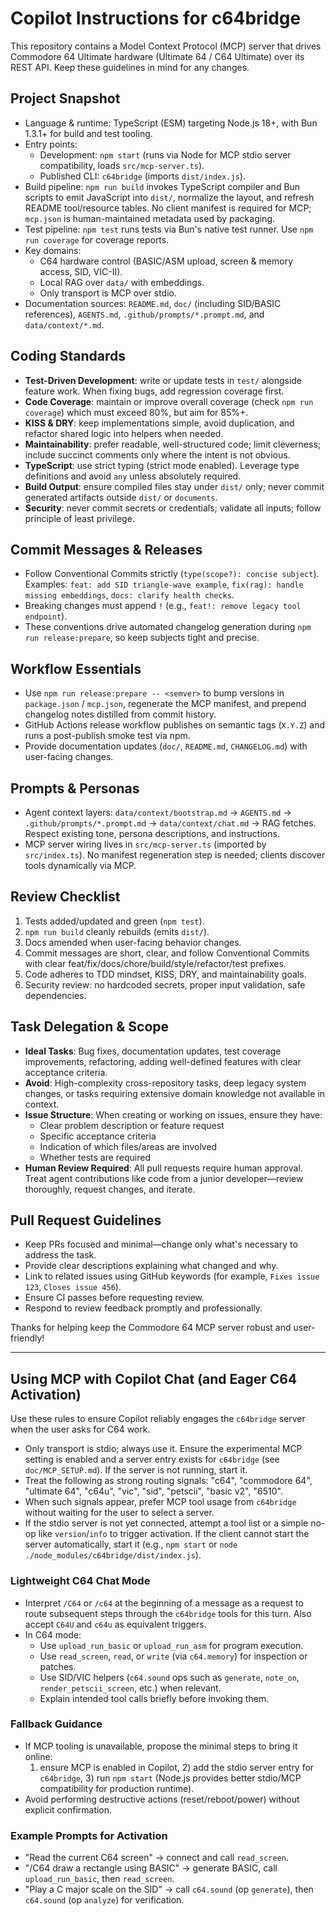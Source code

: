 # Copilot Instructions for c64bridge

This repository contains a Model Context Protocol (MCP) server that drives Commodore 64 Ultimate hardware (Ultimate 64 / C64 Ultimate) over its REST API. Keep these guidelines in mind for any changes.

## Project Snapshot

- Language & runtime: TypeScript (ESM) targeting Node.js 18+, with Bun 1.3.1+ for build and test tooling.
- Entry points:
  - Development: `npm start` (runs via Node for MCP stdio server compatibility, loads `src/mcp-server.ts`).
  - Published CLI: `c64bridge` (imports `dist/index.js`).
- Build pipeline: `npm run build` invokes TypeScript compiler and Bun scripts to emit JavaScript into `dist/`, normalize the layout, and refresh README tool/resource tables. No client manifest is required for MCP; `mcp.json` is human-maintained metadata used by packaging.
- Test pipeline: `npm test` runs tests via Bun's native test runner. Use `npm run coverage` for coverage reports.
- Key domains:
  - C64 hardware control (BASIC/ASM upload, screen & memory access, SID, VIC-II).
  - Local RAG over `data/` with embeddings.
  - Only transport is MCP over stdio.
- Documentation sources: `README.md`, `doc/` (including SID/BASIC references), `AGENTS.md`, `.github/prompts/*.prompt.md`, and `data/context/*.md`.

## Coding Standards

- **Test-Driven Development**: write or update tests in `test/` alongside feature work. When fixing bugs, add regression coverage first.
- **Code Coverage**: maintain or improve overall coverage (check `npm run coverage`) which must exceed 80%, but aim for 85%+.
- **KISS & DRY**: keep implementations simple, avoid duplication, and refactor shared logic into helpers when needed.
- **Maintainability**: prefer readable, well-structured code; limit cleverness; include succinct comments only where the intent is not obvious.
- **TypeScript**: use strict typing (strict mode enabled). Leverage type definitions and avoid `any` unless absolutely required.
- **Build Output**: ensure compiled files stay under `dist/` only; never commit generated artifacts outside `dist/` or `documents`.
- **Security**: never commit secrets or credentials; validate all inputs; follow principle of least privilege.

## Commit Messages & Releases

- Follow Conventional Commits strictly (`type(scope?): concise subject`). Examples: `feat: add SID triangle-wave example`, `fix(rag): handle missing embeddings`, `docs: clarify health checks`.
- Breaking changes must append `!` (e.g., `feat!: remove legacy tool endpoint`).
- These conventions drive automated changelog generation during `npm run release:prepare`, so keep subjects tight and precise.

## Workflow Essentials

- Use `npm run release:prepare -- <semver>` to bump versions in `package.json` / `mcp.json`, regenerate the MCP manifest, and prepend changelog notes distilled from commit history.
- GitHub Actions release workflow publishes on semantic tags (`X.Y.Z`) and runs a post-publish smoke test via npm.
- Provide documentation updates (`doc/`, `README.md`, `CHANGELOG.md`) with user-facing changes.

## Prompts & Personas

- Agent context layers: `data/context/bootstrap.md` → `AGENTS.md` → `.github/prompts/*.prompt.md` → `data/context/chat.md` → RAG fetches. Respect existing tone, persona descriptions, and instructions.
- MCP server wiring lives in `src/mcp-server.ts` (imported by `src/index.ts`). No manifest regeneration step is needed; clients discover tools dynamically via MCP.

## Review Checklist

1. Tests added/updated and green (`npm test`).
2. `npm run build` cleanly rebuilds (emits `dist/`).
3. Docs amended when user-facing behavior changes.
4. Commit messages are short, clear, and follow Conventional Commits with clear feat/fix/docs/chore/build/style/refactor/test prefixes.
5. Code adheres to TDD mindset, KISS, DRY, and maintainability goals.
6. Security review: no hardcoded secrets, proper input validation, safe dependencies.

## Task Delegation & Scope

- **Ideal Tasks**: Bug fixes, documentation updates, test coverage improvements, refactoring, adding well-defined features with clear acceptance criteria.
- **Avoid**: High-complexity cross-repository tasks, deep legacy system changes, or tasks requiring extensive domain knowledge not available in context.
- **Issue Structure**: When creating or working on issues, ensure they have:
  - Clear problem description or feature request
  - Specific acceptance criteria
  - Indication of which files/areas are involved
  - Whether tests are required
- **Human Review Required**: All pull requests require human approval. Treat agent contributions like code from a junior developer—review thoroughly, request changes, and iterate.

## Pull Request Guidelines

- Keep PRs focused and minimal—change only what's necessary to address the task.
- Provide clear descriptions explaining what changed and why.
- Link to related issues using GitHub keywords (for example, `Fixes issue 123`, `Closes issue 456`).
- Ensure CI passes before requesting review.
- Respond to review feedback promptly and professionally.

Thanks for helping keep the Commodore 64 MCP server robust and user-friendly! 

---

## Using MCP with Copilot Chat (and Eager C64 Activation)

Use these rules to ensure Copilot reliably engages the `c64bridge` server when the user asks for C64 work.

- Only transport is stdio; always use it. Ensure the experimental MCP setting is enabled and a server entry exists for `c64bridge` (see `doc/MCP_SETUP.md`). If the server is not running, start it.
- Treat the following as strong routing signals: "c64", "commodore 64", "ultimate 64", "c64u", "vic", "sid", "petscii", "basic v2", "6510".
- When such signals appear, prefer MCP tool usage from `c64bridge` without waiting for the user to select a server.
- If the stdio server is not yet connected, attempt a tool list or a simple no-op like `version`/`info` to trigger activation. If the client cannot start the server automatically, start it (e.g., `npm start` or `node ./node_modules/c64bridge/dist/index.js`).

### Lightweight C64 Chat Mode

- Interpret `/C64` or `/c64` at the beginning of a message as a request to route subsequent steps through the `c64bridge` tools for this turn. Also accept `C64U` and `c64u` as equivalent triggers.
- In C64 mode:
  - Use `upload_run_basic` or `upload_run_asm` for program execution.
  - Use `read_screen`, `read`, or `write` (via `c64.memory`) for inspection or patches.
  - Use SID/VIC helpers (`c64.sound` ops such as `generate`, `note_on`, `render_petscii_screen`, etc.) when relevant.
  - Explain intended tool calls briefly before invoking them.

### Fallback Guidance

- If MCP tooling is unavailable, propose the minimal steps to bring it online:
  1) ensure MCP is enabled in Copilot, 2) add the stdio server entry for `c64bridge`, 3) run `npm start` (Node.js provides better stdio/MCP compatibility for production runtime).
- Avoid performing destructive actions (reset/reboot/power) without explicit confirmation.

### Example Prompts for Activation

- "Read the current C64 screen" → connect and call `read_screen`.
- "/C64 draw a rectangle using BASIC" → generate BASIC, call `upload_run_basic`, then `read_screen`.
- "Play a C major scale on the SID" → call `c64.sound` (op `generate`), then `c64.sound` (op `analyze`) for verification.
